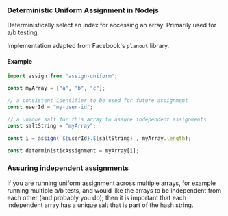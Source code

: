 ### Deterministic Uniform Assignment in Nodejs

Deterministically select an index for accessing an array. Primarily used for a/b testing.

Implementation adapted from Facebook's `planout` library.

#### Example

```js
import assign from "assign-uniform";

const myArray = ["a", "b", "c"];

// a consistent identifier to be used for future assignment
const userId = "my-user-id";

// a unique salt for this array to assure independent assignments
const saltString = "myArray";

const i = assign(`${userId}.${saltString}`, myArray.length);

const deterministicAssignment = myArray[i];
```

### Assuring independent assignments

If you are running uniform assignment across multiple arrays, for example running multiple a/b tests, and would like the arrays to be independent from each other (and probably you do); then it is important that each independent array has a unique salt that is part of the hash string.
